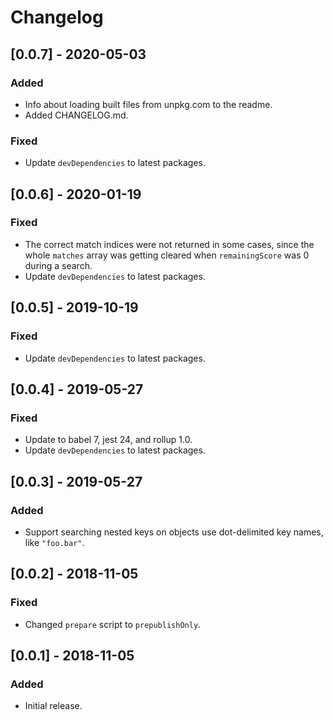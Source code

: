 # Changelog

## [0.0.7] - 2020-05-03

### Added

- Info about loading built files from unpkg.com to the readme.
- Added CHANGELOG.md.

### Fixed

- Update `devDependencies` to latest packages.


## [0.0.6] - 2020-01-19

### Fixed

- The correct match indices were not returned in some cases, since the whole `matches` array was getting cleared when `remainingScore` was 0 during a search.
- Update `devDependencies` to latest packages.


## [0.0.5] - 2019-10-19

### Fixed

- Update `devDependencies` to latest packages.


## [0.0.4] - 2019-05-27

### Fixed

- Update to babel 7, jest 24, and rollup 1.0.
- Update `devDependencies` to latest packages.


## [0.0.3] - 2019-05-27

### Added

- Support searching nested keys on objects use dot-delimited key names, like `"foo.bar"`.


## [0.0.2] - 2018-11-05

### Fixed

- Changed `prepare` script to `prepublishOnly`.


## [0.0.1] - 2018-11-05

### Added

- Initial release.
